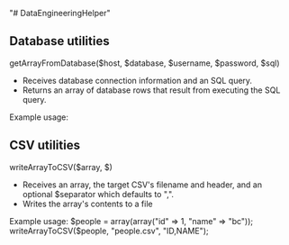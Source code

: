 "# DataEngineeringHelper" 

## Database utilities

getArrayFromDatabase($host, $database, $username, $password, $sql)
- Receives database connection information and an SQL query.
- Returns an array of database rows that result from executing the SQL query.

Example usage:

## CSV utilities

writeArrayToCSV($array, $)
- Receives an array, the target CSV's filename and header, and an optional $separator which defaults to ",".
- Writes the array's contents to a file

Example usage:
$people = array(array("id" => 1, "name" => "bc"));
writeArrayToCSV($people, "people.csv", "ID,NAME");